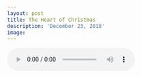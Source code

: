 ```yaml
---
layout: post
title: The Heart of Christmas
description: 'December 23, 2018'
image:
---
```


<audio controls>
  <source src="http://docs.google.com/uc?export=open&id=12BlY6JUxR3wbiPUEf4YEYumU-ElhPlOO" type="audio/mp3">
Your browser does not support the audio element.
</audio>
